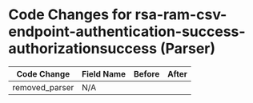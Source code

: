 # Code Changes for rsa-ram-csv-endpoint-authentication-success-authorizationsuccess (Parser)

| Code Change | Field Name | Before | After |
|-------------|------------|--------|-------|
| removed_parser | N/A |  |  |